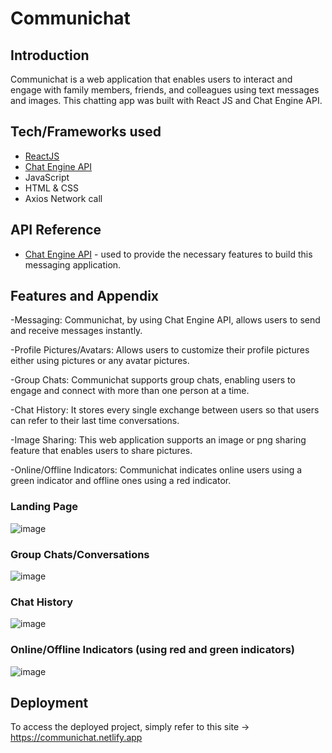 
# Communichat

## Introduction 
Communichat is a web application that enables users to interact and engage with family members, friends, and colleagues using text messages and images. This chatting app was built with React JS and Chat Engine API.

## Tech/Frameworks used

- [ReactJS](https://react.dev/)
- [Chat Engine API](https://chatengine.io/)
- JavaScript
- HTML & CSS
- Axios Network call


## API Reference

- [Chat Engine API](https://chatengine.io/) - used to provide the necessary features to build this messaging application.

## Features and Appendix

-Messaging: Communichat, by using Chat Engine API, allows users to send and receive messages instantly.

-Profile Pictures/Avatars: Allows users to customize their profile pictures either using pictures or any avatar pictures.

-Group Chats: Communichat supports group chats, enabling users to engage and connect with more than one person at a time.

-Chat History: It stores every single exchange between users so that users can refer to their last time conversations.

-Image Sharing: This web application supports an image or png sharing feature that enables users to share pictures.

-Online/Offline Indicators: Communichat indicates online users using a green indicator and offline ones using a red indicator.
### Landing Page
![image](https://github.com/Kaleabgw/Communichat/assets/139714674/5bd7a409-3f91-49ba-92a0-cabd70c051d2)
### Group Chats/Conversations
![image](https://github.com/Kaleabgw/Communichat/assets/139714674/2f0a95d8-b1d5-4f5a-8f40-81d8f6bd8dec)
### Chat History
![image](https://github.com/Kaleabgw/Communichat/assets/139714674/b996f699-a172-4843-9375-5b7fa9df6426)

### Online/Offline Indicators (using red and green indicators)
![image](https://github.com/Kaleabgw/Communichat/assets/139714674/2c409f78-eed1-4772-86dc-8ef6270e52c5)

## Deployment

To access the deployed project, simply refer to this site -> https://communichat.netlify.app







